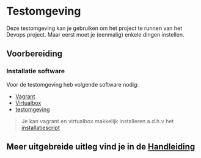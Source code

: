 # Testomgeving

Deze testomgeving kan je gebruiken om het project te runnen van het Devops project. Maar eerst moet je (eenmalig) enkele dingen instellen.

## Voorbereiding

### Installatie software

Voor de testomgeving heb volgende software nodig:

- [Vagrant](https://www.vagrantup.com/)
- [Virtualbox](https://www.virtualbox.org/)
- [testomgeving](https://github.com/HoGentTIN/devops-project-ops-2122-h8-ops/tree/main/vagrant-Testomgeving)

> Je kan vagrant en virtualbox makkelijk installeren a.d.h.v het [installatiescript](docs/scripts/VagrantInstaller.ps1)

## Meer uitgebreide uitleg vind je in de [Handleiding](docs/Handleiding.md)
